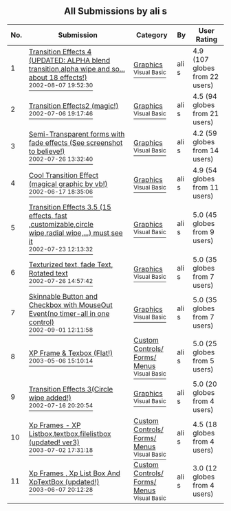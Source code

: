 ﻿<div align="center">

## All Submissions by ali s

</div>

No.  | Submission | Category | By   | User Rating
---- | ---------- | -------- | ---- | -----------
1 | [Transition Effects 4 \(UPDATED: ALPHA blend transition,alpha wipe and so\.\.\. about 18 effects\!\)<br /><sup>2002-08-07 19:52:30</sup>](https://github.com/Planet-Source-Code/ali-s-transition-effects-4-updated-alpha-blend-transition-alpha-wipe-and-so-about-18-effec__1-37699) | [Graphics<br /><sup>Visual Basic</sup>](../ByCategory/graphics__1-46.md) | ali s | 4.9 (107 globes from 22 users)
2 | [Transition Effects2 \(magic\!\)<br /><sup>2002-07-06 19:17:46</sup>](https://github.com/Planet-Source-Code/ali-s-transition-effects2-magic__1-36636) | [Graphics<br /><sup>Visual Basic</sup>](../ByCategory/graphics__1-46.md) | ali s | 4.5 (94 globes from 21 users)
3 | [Semi\-Transparent forms with fade effects \(See screenshot to believe\!\)<br /><sup>2002-07-26 13:32:40</sup>](https://github.com/Planet-Source-Code/ali-s-semi-transparent-forms-with-fade-effects-see-screenshot-to-believe__1-37265) | [Graphics<br /><sup>Visual Basic</sup>](../ByCategory/graphics__1-46.md) | ali s | 4.2 (59 globes from 14 users)
4 | [Cool Transition Effect \(magical graphic by vb\!\)<br /><sup>2002-06-17 18:35:06</sup>](https://github.com/Planet-Source-Code/ali-s-cool-transition-effect-magical-graphic-by-vb__1-35949) | [Graphics<br /><sup>Visual Basic</sup>](../ByCategory/graphics__1-46.md) | ali s | 4.9 (54 globes from 11 users)
5 | [Transition Effects 3\.5 \(15 effects, fast ,customizable,circle wipe,radial wipe,\.\.\.\) must see it<br /><sup>2002-07-23 12:13:32</sup>](https://github.com/Planet-Source-Code/ali-s-transition-effects-3-5-15-effects-fast-customizable-circle-wipe-radial-wipe-must-see__1-37177) | [Graphics<br /><sup>Visual Basic</sup>](../ByCategory/graphics__1-46.md) | ali s | 5.0 (45 globes from 9 users)
6 | [Texturized text, fade Text, Rotated text<br /><sup>2002-07-26 14:57:42</sup>](https://github.com/Planet-Source-Code/ali-s-texturized-text-fade-text-rotated-text__1-37273) | [Graphics<br /><sup>Visual Basic</sup>](../ByCategory/graphics__1-46.md) | ali s | 5.0 (35 globes from 7 users)
7 | [Skinnable Button and Checkbox with MouseOut Event\(no timer\-all in one control\)<br /><sup>2002-09-01 12:11:58</sup>](https://github.com/Planet-Source-Code/ali-s-skinnable-button-and-checkbox-with-mouseout-event-no-timer-all-in-one-control__1-39416) | [Graphics<br /><sup>Visual Basic</sup>](../ByCategory/graphics__1-46.md) | ali s | 5.0 (35 globes from 7 users)
8 | [XP Frame & Texbox \(Flat\!\)<br /><sup>2003-05-06 15:10:14</sup>](https://github.com/Planet-Source-Code/ali-s-xp-frame-texbox-flat__1-45301) | [Custom Controls/ Forms/  Menus<br /><sup>Visual Basic</sup>](../ByCategory/custom-controls-forms-menus__1-4.md) | ali s | 5.0 (25 globes from 5 users)
9 | [Transition Effects 3\(Circle wipe added\!\)<br /><sup>2002-07-16 20:20:54</sup>](https://github.com/Planet-Source-Code/ali-s-transition-effects-3-circle-wipe-added__1-36947) | [Graphics<br /><sup>Visual Basic</sup>](../ByCategory/graphics__1-46.md) | ali s | 5.0 (20 globes from 4 users)
10 | [Xp Frames \- XP Listbox,textbox,filelistbox \(updated\! ver3\)<br /><sup>2003-07-02 17:31:18</sup>](https://github.com/Planet-Source-Code/ali-s-xp-frames-xp-listbox-textbox-filelistbox-updated-ver3__1-46611) | [Custom Controls/ Forms/  Menus<br /><sup>Visual Basic</sup>](../ByCategory/custom-controls-forms-menus__1-4.md) | ali s | 4.5 (18 globes from 4 users)
11 | [Xp Frames , Xp List Box And XpTextBox \(updated\!\)<br /><sup>2003-06-07 20:12:28</sup>](https://github.com/Planet-Source-Code/ali-s-xp-frames-xp-list-box-and-xptextbox-updated__1-46602) | [Custom Controls/ Forms/  Menus<br /><sup>Visual Basic</sup>](../ByCategory/custom-controls-forms-menus__1-4.md) | ali s | 3.0 (12 globes from 4 users)
